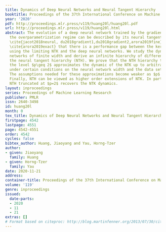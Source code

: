 ```yaml
---
title: Dynamics of Deep Neural Networks and Neural Tangent Hierarchy
booktitle: Proceedings of the 37th International Conference on Machine Learning
year: '2020'
pdf: http://proceedings.mlr.press/v119/huang20l/huang20l.pdf
url: http://proceedings.mlr.press/v119/huang20l.html
abstract: The evolution of a deep neural network trained by the gradient descent in
  the overparametrization regime can be described by its neural tangent kernel (NTK)
  \cite{jacot2018neural, du2018gradient1,du2018gradient2,arora2019fine}. It was observed
  \cite{arora2019exact} that there is a performance gap between the kernel regression
  using the limiting NTK and the deep neural networks. We study the dynamic of neural
  networks of finite width and derive an infinite hierarchy of differential equations,
  the neural tangent hierarchy (NTH). We prove that the NTH hierarchy truncated at
  the level $p\geq 2$ approximates the dynamic of the NTK up to arbitrary precision
  under certain conditions on the neural network width and the data set dimension.
  The assumptions needed for these approximations become weaker as $p$ increases.
  Finally, NTH can be viewed as higher order extensions of NTK. In particular, the
  NTH truncated at $p=2$ recovers the NTK dynamics.
layout: inproceedings
series: Proceedings of Machine Learning Research
publisher: PMLR
issn: 2640-3498
id: huang20l
month: 0
tex_title: Dynamics of Deep Neural Networks and Neural Tangent Hierarchy
firstpage: 4542
lastpage: 4551
page: 4542-4551
order: 4542
cycles: false
bibtex_author: Huang, Jiaoyang and Yau, Horng-Tzer
author:
- given: Jiaoyang
  family: Huang
- given: Horng-Tzer
  family: Yau
date: 2020-11-21
address: 
container-title: Proceedings of the 37th International Conference on Machine Learning
volume: '119'
genre: inproceedings
issued:
  date-parts:
  - 2020
  - 11
  - 21
extras: []
# Format based on citeproc: http://blog.martinfenner.org/2013/07/30/citeproc-yaml-for-bibliographies/
---
```

